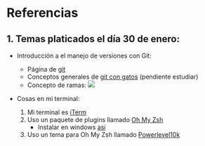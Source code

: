 # Referencias

## 1. Temas platicados el día 30 de enero:
- Introducción a el manejo de versiones con Git:
  - Página de [git](https://git-scm.com)
  - Conceptos generales de [git con gatos](https://girliemac.com/blog/2017/12/26/git-purr/) (pendiente estudiar)
  - Concepto de ramas: ![](https://i.stack.imgur.com/VSqbK.png)
 
- Cosas en mi terminal:
  1. Mi terminal es [iTerm](https://iterm2.com)
  2. Uso un paquete de plugins llamado [Oh My Zsh](https://ohmyz.sh)
      - Instalar en windows [asi](https://dev.to/nirtamir2/how-to-configure-oh-my-zsh-in-windows-5cp2)
  3. Uso un tema para Oh My Zsh llamado [Powerlevel10k](https://github.com/romkatv/powerlevel10k)
